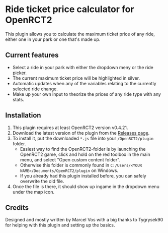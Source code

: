 # Ride ticket price calculator for OpenRCT2

This plugin allows you to calculate the maximum ticket price of any ride, either one in your park or one that's made up.

## Current features
- Select a ride in your park with either the dropdown meny or the ride picker.
- The current maximum ticket price will be highlighted in silver.
- Automatic updates when any of the variables relating to the currently selected ride change.
- Make up your own input to theorize the prices of any ride type with any stats.

## Installation

1. This plugin requires at least OpenRCT2 version v0.4.21.
2. Download the latest version of the plugin from the [Releases page](https://github.com/tygrysek90/OpenRCT2-Ride-ticket-price-calculator/releases).
3. To install it, put the downloaded `*.js` file into your `/OpenRCT2/plugin` folder.
    - Easiest way to find the OpenRCT2-folder is by launching the OpenRCT2 game, click and hold on the red toolbox in the main menu, and select "Open custom content folder".
    - Otherwise this folder is commonly found in `C:/Users/<YOUR NAME>/Documents/OpenRCT2/plugin` on Windows.
    - If you already had this plugin installed before, you can safely overwrite the old file.
4. Once the file is there, it should show up ingame in the dropdown menu under the map icon.

## Credits
Designed and mostly written by Marcel Vos with a big thanks to Tygrysek90 for helping with this plugin and setting up the basics.